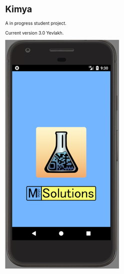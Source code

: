 # Kimya

A in progress student project.

Current version 3.0 Yevlakh.

![scs splashscreen](https://github.com/MikioOsaki/Kimya/blob/master/Screenshots/kimya_scs_splash.png)

